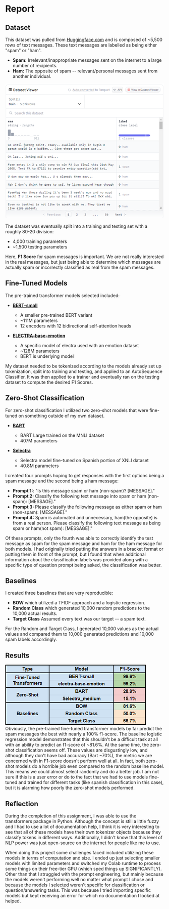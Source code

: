 # Report

## Dataset
This dataset was pulled from [Huggingface.com](https://huggingface.co/datasets/sms_spam) and is composed of ~5,500 rows of text messages. These text messages are labelled as being either "spam" or "ham".
* **Spam:** Irrelevant/inappropriate messages sent on the internet to a large number of recipients.
* **Ham:** The opposite of spam -- relevant/personal messages sent from another individual.

![Dataset](images/sms_spam_dataset.png)

The dataset was eventually split into a training and testing set with a roughly 80-20 division:
* 4,000 training parameters
* ~1,500 testing parameters

Here, **F1 Score** for spam messages is important. We are not really interested in the real messages, but just being able to determine which messages are actually spam or incorrectly classified as real from the spam messages. 

## Fine-Tuned Models
The pre-trained transformer models selected included: 
* [**BERT-small**](https://huggingface.co/prajjwal1/bert-small)
  * A smaller pre-trained BERT variant
  * ~111M parameters
  * 12 encoders with 12 bidirectional self-attention heads
    
* [**ELECTRA-base-emotion**](https://huggingface.co/bhadresh-savani/electra-base-emotion)
  * A specific model of electra used with an emotion dataset
  * ~128M parameters
  * BERT is underlying model

My dataset needed to be tokenized according to the models already set up tokenization, split into training and testing, and applied to an AutoSequence Classifier. It was then applied to a trainer and eventually ran on the testing dataset to compute the desired F1 Scores.

## Zero-Shot Classification
For zero-shot classification I utilized two zero-shot models that were fine-tuned on something outside of my own dataset.

* [**BART**](https://huggingface.co/docs/transformers/en/model_doc/bart)
  * BART Large trained on the MNLI dataset
  * 407M parameters
    
* [**Selectra**](https://huggingface.co/Recognai/zeroshot_selectra_medium)
  * Selectra model fine-tuned on Spanish portion of XNLI dataset
  * 40.8M parameters

 I created four prompts hoping to get responses with the first options being a spam message and the second being a ham message:

 * **Prompt 1:**: "Is this message spam or ham (non-spam)? [MESSAGE]."
 * **Prompt 2:** Classify the following text message into spam or ham (non-spam): [MESSAGE]."
 * **Prompt 3:** Please classify the following message as either spam or ham (non-spam): [MESSAGE]."
 * **Prompt 4:** Spam is automated and unnecessary, ham(the opposite) is from a real person. Please classify the following text message as being spam or ham(not spam): [MESSAGE]."

Of these prompts, only the fourth was able to correctly identify the test message as spam for the spam message and ham for the ham message for both models. I had originally tried putting the answers in a bracket format or putting them in front of the prompt, but I found that when additional information about the classification labels was provided along with a specific type of question prompt being asked, the classification was better.


## Baselines
I created three baselines that are very reproducible:
* **BOW** which utilized a TFIDF approach and a logistic regression.
* **Random Class** which generated 10,000 random predictions to the 10,000 actual results.
* **Target Class** Assumed every text was our target -- a spam text.

For the Random and Target Class, I generated 10,000 values as the actual values and compared them to 10,000 generated predictions and 10,000 spam labels accordingly.

## Results
![Results](images/results.png)
Obviously, the pre-trained fine-tuned transformer models by far predict the spam messages the best with nearly a 100% f1-score. The baseline logistic regression model demonstrates that this shouldn't be a difficult task at all with an ability to predict an f1-score of ~81.6%. At the same time, the zero-shot classification seems off. These values are disgustingly low, and although they don't have bad accuracy (Bart ~70%), the metric we are concerned with in F1-score doesn't perform well at all. In fact, both zero-shot models do a horrible job even compared to the random baseline model. This means we could almost select randomly and do a better job. I am not sure if this is a user error or do to the fact that we had to use models fine-tuned and trained for different tasks (like spanish classification in this case), but it is alarming how poorly the zero-shot models performed. 

## Reflection
During the completion of this assignment, I was able to use the transformers package in Python. Although the concept is still a little fuzzy and I had to use a lot of documentation help, I think it is very interesting to see that all of these models have their own tokenizer objects because they classify tokens in different ways. Additionally, I didn't know that this level of NLP power was just open-source on the internet for people like me to use. 

When doing this project some challenges faced included utilizing these models in terms of computation and size. I ended up just selecting smaller models with limited parameters and switched my Colab runtime to process some things on their free-tier GPU (which sped things up SIGNIFICANTLY). Other than that I struggled with the prompt engineering, but mainly because the models weren't performing well no matter what prompt I chose and because the models I selected weren't specific for classification or question/answering tasks. This was because I tried importing specific models but kept receiving an error for which no documentation I looked at helped. 
